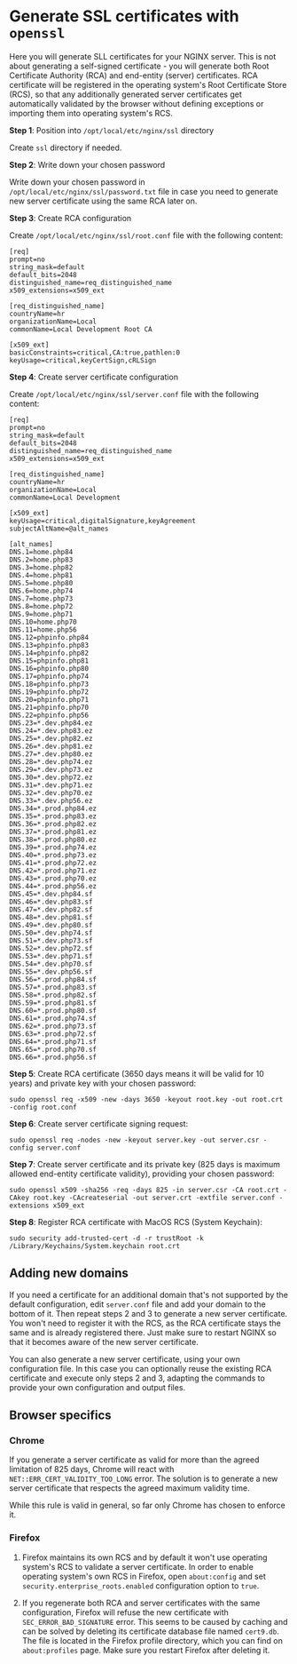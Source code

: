 # Generate SSL certificates with `openssl`

Here you will generate SLL certificates for your NGINX server. This is not about
generating a self-signed certificate - you will generate both Root Certificate
Authority (RCA) and end-entity (server) certificates. RCA certificate will be
registered in the operating system's Root Certificate Store (RCS), so that any
additionally generated server certificates get automatically validated by the
browser without defining exceptions or importing them into operating system's
RCS.

**Step 1**: Position into `/opt/local/etc/nginx/ssl` directory

Create `ssl` directory if needed.

**Step 2**: Write down your chosen password

Write down your chosen password in `/opt/local/etc/nginx/ssl/password.txt` file
in case you need to generate new server certificate using the same RCA later on.

**Step 3**: Create RCA configuration

Create `/opt/local/etc/nginx/ssl/root.conf` file with the following content:

```dosini
[req]
prompt=no
string_mask=default
default_bits=2048
distinguished_name=req_distinguished_name
x509_extensions=x509_ext

[req_distinguished_name]
countryName=hr
organizationName=Local
commonName=Local Development Root CA

[x509_ext]
basicConstraints=critical,CA:true,pathlen:0
keyUsage=critical,keyCertSign,cRLSign
```

**Step 4**: Create server certificate configuration

Create `/opt/local/etc/nginx/ssl/server.conf` file with the following content:

```dosini
[req]
prompt=no
string_mask=default
default_bits=2048
distinguished_name=req_distinguished_name
x509_extensions=x509_ext

[req_distinguished_name]
countryName=hr
organizationName=Local
commonName=Local Development

[x509_ext]
keyUsage=critical,digitalSignature,keyAgreement
subjectAltName=@alt_names

[alt_names]
DNS.1=home.php84
DNS.2=home.php83
DNS.3=home.php82
DNS.4=home.php81
DNS.5=home.php80
DNS.6=home.php74
DNS.7=home.php73
DNS.8=home.php72
DNS.9=home.php71
DNS.10=home.php70
DNS.11=home.php56
DNS.12=phpinfo.php84
DNS.13=phpinfo.php83
DNS.14=phpinfo.php82
DNS.15=phpinfo.php81
DNS.16=phpinfo.php80
DNS.17=phpinfo.php74
DNS.18=phpinfo.php73
DNS.19=phpinfo.php72
DNS.20=phpinfo.php71
DNS.21=phpinfo.php70
DNS.22=phpinfo.php56
DNS.23=*.dev.php84.ez
DNS.24=*.dev.php83.ez
DNS.25=*.dev.php82.ez
DNS.26=*.dev.php81.ez
DNS.27=*.dev.php80.ez
DNS.28=*.dev.php74.ez
DNS.29=*.dev.php73.ez
DNS.30=*.dev.php72.ez
DNS.31=*.dev.php71.ez
DNS.32=*.dev.php70.ez
DNS.33=*.dev.php56.ez
DNS.34=*.prod.php84.ez
DNS.35=*.prod.php83.ez
DNS.36=*.prod.php82.ez
DNS.37=*.prod.php81.ez
DNS.38=*.prod.php80.ez
DNS.39=*.prod.php74.ez
DNS.40=*.prod.php73.ez
DNS.41=*.prod.php72.ez
DNS.42=*.prod.php71.ez
DNS.43=*.prod.php70.ez
DNS.44=*.prod.php56.ez
DNS.45=*.dev.php84.sf
DNS.46=*.dev.php83.sf
DNS.47=*.dev.php82.sf
DNS.48=*.dev.php81.sf
DNS.49=*.dev.php80.sf
DNS.50=*.dev.php74.sf
DNS.51=*.dev.php73.sf
DNS.52=*.dev.php72.sf
DNS.53=*.dev.php71.sf
DNS.54=*.dev.php70.sf
DNS.55=*.dev.php56.sf
DNS.56=*.prod.php84.sf
DNS.57=*.prod.php83.sf
DNS.58=*.prod.php82.sf
DNS.59=*.prod.php81.sf
DNS.60=*.prod.php80.sf
DNS.61=*.prod.php74.sf
DNS.62=*.prod.php73.sf
DNS.63=*.prod.php72.sf
DNS.64=*.prod.php71.sf
DNS.65=*.prod.php70.sf
DNS.66=*.prod.php56.sf
```

**Step 5**: Create RCA certificate (3650 days means it will be valid for 10 years) and private key with your chosen password:

```console
sudo openssl req -x509 -new -days 3650 -keyout root.key -out root.crt -config root.conf
```

**Step 6**: Create server certificate signing request:

```console
sudo openssl req -nodes -new -keyout server.key -out server.csr -config server.conf
```

**Step 7**: Create server certificate and its private key (825 days is maximum allowed end-entity certificate validity), providing your chosen password:

```console
sudo openssl x509 -sha256 -req -days 825 -in server.csr -CA root.crt -CAkey root.key -CAcreateserial -out server.crt -extfile server.conf -extensions x509_ext
```

**Step 8**: Register RCA certificate with MacOS RCS (System Keychain):

```console
sudo security add-trusted-cert -d -r trustRoot -k /Library/Keychains/System.keychain root.crt
```

## Adding new domains

If you need a certificate for an additional domain that's not supported by the
default configuration, edit `server.conf` file and add your domain to the bottom
of it. Then repeat steps 2 and 3 to generate a new server certificate. You won't
need to register it with the RCS, as the RCA certificate stays the same and is
already registered there.  Just make sure to restart NGINX so that it becomes
aware of the new server certificate.

You can also generate a new server certificate, using your own  configuration
file. In this case you can optionally reuse the existing RCA certificate and
execute only steps 2 and 3, adapting the commands to provide your own
configuration and output files.

## Browser specifics

### Chrome

If you generate a server certificate as valid for more than the agreed
limitation of 825 days, Chrome will react with `NET::ERR_CERT_VALIDITY_TOO_LONG`
error. The solution is to generate a new server certificate that respects the
agreed maximum validity time.

While this rule is valid in general, so far only Chrome has chosen to enforce
it.

### Firefox

1. Firefox maintains its own RCS and by default it won't use operating system's
RCS to validate a server certificate. In order to enable operating system's own
RCS in Firefox, open `about:config` and set `security.enterprise_roots.enabled`
configuration option to `true`.

2. If you regenerate both RCA and server certificates with the same
configuration, Firefox will refuse the new certificate with
`SEC_ERROR_BAD_SIGNATURE` error. This seems to be caused by caching and can be
solved by deleting its certificate database file named `cert9.db`. The file is
located in the Firefox profile directory, which you can find on `about:profiles`
page. Make sure you restart Firefox after deleting it.
